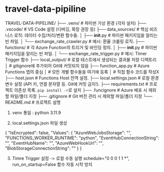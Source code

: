 # travel-data-pipiline


TRAVEL-DATA-PIPELINE/
├── .venv/                         # 파이썬 가상 환경 (각자 설치)
├── .vscode/                       # VS Code 설정 (디버깅, 확장 권장 등)
├── data_sources/                  # 핵심 비즈니스 로직: 데이터 수집/처리/변환 함수들.
│   ├── __init__.py                # 파이썬 패키지임을 알리는 빈 파일.
│   └── exchange_rate_crawler.py   # 예시: 환율 크롤링 로직.
├── functions/                     # 각 Azure Function의 트리거 및 바인딩 정의.
│   ├── __init__.py                # 파이썬 패키지임을 알리는 빈 파일.
│   └── exchange_rate_trigger.py   # 예시: Timer Trigger 함수
├── local_output/                  # 로컬 테스트에서 생성되는 결과물 저장 디렉토리
│                                  # gitignore에 추가되어 Git에 커밋되지 않음
├── function_app.py                # Azure Functions 앱의 중심
│                                  # 모든 개별 함수들을 여기에 등록
│                                  # 직접 함수 코드를 작성X
├── host.json                      # Functions Host 전역 설정.
├── local.settings.json            # 로컬 환경 변수 설정 (API 키, 연결 문자열 등. Git에 커밋 금지!).
├── requirements.txt               # 프로젝트 의존성 목록. `pip install -r`로 설치
├── .funcignore                    # Azure 배포 시 제외할 파일/폴더 지정
├── .gitignore                     # Git 버전 관리 시 제외할 파일/폴더 지정
└── README.md                      # 프로젝트 설명

1. venv 통일 : python 3.11.9 

2. local.settings.json 파일 생성

{
  "IsEncrypted": false,
  "Values": {
    "AzureWebJobsStorage": "",
    "FUNCTIONS_WORKER_RUNTIME": "python",
    "EventHubConnectionString": "",
    "EventHubName": "",
    "AzureWebHookUrl": "",
    "BlobStorageConnectionString": ""
  }
}

3. Timre Trigger 설정 -> 로컬 수동 실행
schedule="0 0 0 1 1 *", run_on_startup=False
함수 자동 시작 방지

